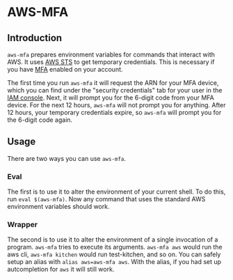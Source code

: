 # AWS-MFA

## Introduction

`aws-mfa` prepares environment variables for commands that interact with AWS. It uses [AWS STS](http://docs.aws.amazon.com/cli/latest/reference/sts/index.html) to get temporary credentials. This is necessary if you have [MFA](https://aws.amazon.com/iam/details/mfa/) enabled on your account.

The first time you run `aws-mfa` it will request the ARN for your MFA device, which you can find under the "security credentials" tab for your user in the [IAM console](https://console.aws.amazon.com/iam/home?region=us-east-1#users). Next, it will prompt you for the 6-digit code from your MFA device. For the next 12 hours, `aws-mfa` will not prompt you for anything. After 12 hours, your temporary credentials expire, so `aws-mfa` will prompt you for the 6-digit code again.

## Usage

There are two ways you can use `aws-mfa`.

### Eval

The first is to use it to alter the environment of your current shell. To do this, run `eval $(aws-mfa)`. Now any command that uses the standard AWS environment variables should work.

### Wrapper

The second is to use it to alter the environment of a single invocation of a program. `aws-mfa` tries to execute its arguments. `aws-mfa aws` would run the aws cli, `aws-mfa kitchen` would run test-kitchen, and so on. You can safely setup an alias with `alias aws=aws-mfa aws`. With the alias, if you had set up autcompletion for `aws` it will still work.
